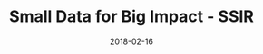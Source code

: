 ---
title: Small Data for Big Impact - SSIR
date: 2018-02-16
external_link: https://ssir.org/articles/entry/small_data_for_big_impact
thumbnail: /assets/press/20180216-ssir.png
in_home: true
---